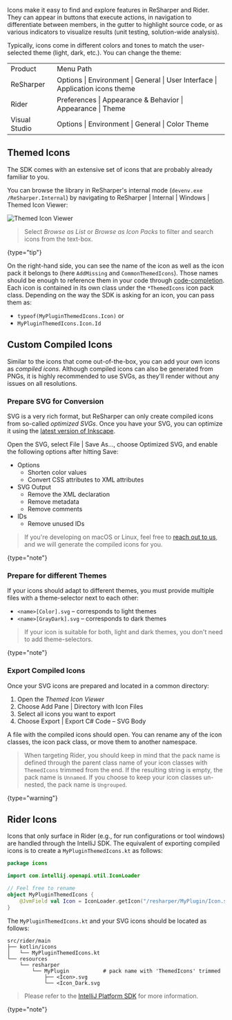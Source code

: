[//]: # (title: Icons)

Icons make it easy to find and explore features in ReSharper and Rider. They can appear in buttons that execute actions, in navigation to differentiate between members, in the gutter to highlight source code, or as various indicators to visualize results (unit testing, solution-wide analysis).

Typically, icons come in different colors and tones to match the user-selected theme (light, dark, etc.). You can change the theme:

<table>
    <tr>
        <td>Product</td>
        <td>Menu Path</td>
    </tr>
    <tr>
        <td>ReSharper</td>
        <td><menupath>Options | Environment | General | User Interface | Application icons theme</menupath></td>
    </tr>
    <tr>
        <td>Rider</td>
        <td><menupath>Preferences | Appearance &amp; Behavior | Appearance | Theme</menupath></td>
    </tr>
    <tr>
        <td>Visual Studio</td>
        <td><menupath>Options | Environment | General | Color Theme</menupath></td>
    </tr>
</table>

[//]: # (## Plugin Icon)
[//]: # ()
[//]: # (- `pluginIcon.svg` and `pluginIcon_dark.svg` under `src/rider/main/resources/META-INF`)

## Themed Icons

The SDK comes with an extensive set of icons that are probably already familiar to you.

You can browse the library in ReSharper's internal mode (`devenv.exe /ReSharper.Internal`) by navigating to <menupath>ReSharper | Internal | Windows | Themed Icon Viewer</menupath>:

![Themed Icon Viewer](Platform__Icons__Themed_Icon_Viewer.png)

> Select _Browse as List_ or _Browse as Icon Packs_ to filter and search icons from the text-box.
>
{type="tip"}

On the right-hand side, you can see the name of the icon as well as the icon pack it belongs to (here `AddMissing` and `CommonThemedIcons`). Those names should be enough to reference them in your code through [code-completion](https://www.jetbrains.com/help/rider/Auto-Completing_Code.html). Each icon is contained in its own class under the `*ThemedIcons` icon pack class. Depending on the way the SDK is asking for an icon, you can pass them as:

- `typeof(MyPluginThemedIcons.Icon)` or
- `MyPluginThemedIcons.Icon.Id`

## Custom Compiled Icons

Similar to the icons that come out-of-the-box, you can add your own icons as _compiled icons_. Although compiled icons can also be generated from PNGs, it is highly recommended to use SVGs, as they'll render without any issues on all resolutions.

### Prepare SVG for Conversion

SVG is a very rich format, but ReSharper can only create compiled icons from so-called _optimized SVGs_. Once you have your SVG, you can optimize it using the [latest version of Inkscape](https://inkscape.org/release/).

Open the SVG, select <menupath>File | Save As...</menupath>, choose <control>Optimized SVG</control>, and enable the following options after hitting <control>Save</control>:

- Options
  - Shorten color values
  - Convert CSS attributes to XML attributes
- SVG Output
  - Remove the XML declaration
  - Remove metadata
  - Remove comments
- IDs
  - Remove unused IDs

> If you're developing on macOS or Linux, feel free to [reach out to us](getting_help.md#problems-with-code), and we will generate the compiled icons for you.
>
{type="note"}

### Prepare for different Themes

If your icons should adapt to different themes, you must provide multiple files with a theme-selector next to each other:

- `<name>[Color].svg` – corresponds to light themes
- `<name>[GrayDark].svg` – corresponds to dark themes

> If your icon is suitable for both, light and dark themes, you don't need to add theme-selectors.
>
{type="note"}

### Export Compiled Icons

Once your SVG icons are prepared and located in a common directory:

1. Open the _Themed Icon Viewer_
2. Choose <control>Add Pane | Directory with Icon Files</control>
3. Select all icons you want to export
4. Choose <control>Export | Export C# Code – SVG Body</control>

A file with the compiled icons should open. You can rename any of the icon classes, the icon pack class, or move them to another namespace.

>  When targeting Rider, you should keep in mind that the pack name is defined through the parent class name of your icon classes with `ThemedIcons` trimmed from the end. If the resulting string is empty, the pack name is `Unnamed`. If you choose to keep your icon classes un-nested, the pack name is `Ungrouped`.
>
{type="warning"}

## Rider Icons

Icons that only surface in Rider (e.g., for run configurations or tool windows) are handled through the IntelliJ SDK. The equivalent of exporting compiled icons is to create a `MyPluginThemedIcons.kt` as follows:

```kotlin
package icons

import com.intellij.openapi.util.IconLoader

// Feel free to rename
object MyPluginThemedIcons {
    @JvmField val Icon = IconLoader.getIcon("/resharper/MyPlugin/Icon.svg", javaClass)
}
```

The `MyPluginThemedIcons.kt` and your SVG icons should be located as follows:

```text
src/rider/main
├── kotlin/icons
│   └── MyPluginThemedIcons.kt
└── resources
    └── resharper
        └── MyPlugin           # pack name with 'ThemedIcons' trimmed
            ├── <Icon>.svg
            └── <Icon_Dark.svg
```

> Please refer to the [IntelliJ Platform SDK](https://plugins.jetbrains.com/docs/intellij/work-with-icons-and-images.html) for more information.
>
{type="note"}
